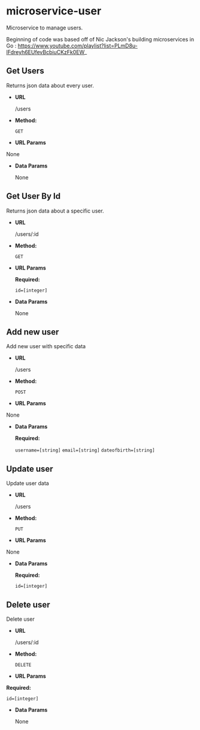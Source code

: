 # microservice-user
Microservice to manage users.

Beginning of code was based off of Nic Jackson's building microservices in Go : https://www.youtube.com/playlist?list=PLmD8u-IFdreyh6EUfevBcbiuCKzFk0EW_


**Get Users**
----
  Returns json data about every user.

* **URL**

  /users

* **Method:**

  `GET`
  
*  **URL Params**

  None

* **Data Params**

  None


**Get User By Id**
----
  Returns json data about a specific user.

* **URL**

  /users/:id

* **Method:**

  `GET`
  
*  **URL Params**

   **Required:**
 
   `id=[integer]`

* **Data Params**

  None


**Add new user**
----
  Add new user with specific data

* **URL**

  /users

* **Method:**

  `POST`
  
*  **URL Params**
 
  None

* **Data Params**

  **Required:**

  `username=[string]`
  `email=[string]`
  `dateofbirth=[string]`


**Update user**
----
  Update user data

* **URL**

  /users

* **Method:**

  `PUT`
  
*  **URL Params**
 
  None

* **Data Params**

  **Required:**

  `id=[integer]`


**Delete user**
----
  Delete user

* **URL**

  /users/:id

* **Method:**

  `DELETE`
  
*  **URL Params**
 
  **Required:**
 
   `id=[integer]`

* **Data Params**

  None